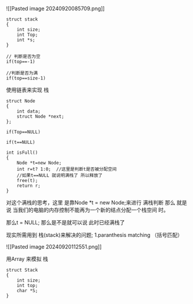 ![[Pasted image 20240920085709.png]]
```
struct stack
{
	int size;
	int Top;
	int *s;
}

// 判断是否为空
if(top==-1)

//判断是否为满
if(top==size-1)
```

使用链表来实现 栈
```
struct Node
{
	int data;
	struct Node *next;
};

if(Top==NULL)

if(t==NULL)
```

```
int isFull()
{
	Node *t=new Node;
	int r=t? 1:0;  //这里是判断t是否被分配空间
	//如果t==NULL 就说明满栈了 所以释放了
	free(t);
	return r;
}
```

对这个满栈的思考，这里 是靠Node *t = new Node;来进行 满栈判断 那么 就是说 当我们的电脑的内存控制不能再为一个新的结点分配一个栈空间 时。

那么t = NULL; 那么是不是就可以说 此时已经满栈了


现实所需用到 栈(stack)来解决的问题;
1.paranthesis matching （括号匹配）

![[Pasted image 20240920112551.png]]

用Array 来模拟 栈
```
struct Stack
{
	int size;
	int top;
	char *S;
}
```